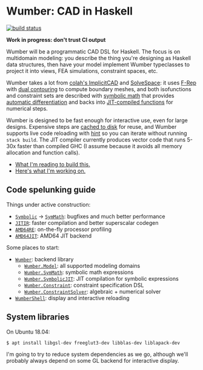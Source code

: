 # Wumber: CAD in Haskell
[![build status](https://travis-ci.org/spencertipping/wumber.svg?branch=master)](https://travis-ci.org/spencertipping/wumber)

**Work in progress: don't trust CI output**

Wumber will be a programmatic CAD DSL for Haskell. The focus is on multidomain
modeling: you describe the thing you're designing as Haskell data structures,
then have your model implement Wumber typeclasses to project it into views, FEA
simulations, constraint spaces, etc.

Wumber takes a lot from [colah's ImplicitCAD][ic] and [SolveSpace][ss]: it uses
[F-Rep][fr] with [dual contouring][dc] to compute boundary meshes, and both
isofunctions and constraint sets are described with [symbolic math][sym] that
provides [automatic differentiation][der] and backs into [JIT-compiled
functions][jit] for numerical steps.

Wumber is designed to be fast enough for interactive use, even for large
designs. Expensive steps are [cached to disk][disk] for reuse, and Wumber
supports live code reloading with [hint][hint] so you can iterate without
running `stack build`. The JIT compiler currently produces vector code that runs
5-30x faster than compiled GHC (I assume because it avoids all memory allocation
and function calls).

+ [What I'm reading to build this.](reading.md)
+ [Here's what I'm working on.](frontier.md)


## Code spelunking guide
Things under active construction:

+ [`Symbolic`][sym0] -> [`SymMath`][sym]: bugfixes and much better performance
+ [`JITIR`][jitir]: faster compilation and better superscalar codegen
+ [`AMD64RE`][amdre]: on-the-fly processor profiling
+ [`AMD64JIT`][amdjit]: AMD64 JIT backend

Some places to start:

+ [`Wumber`](src/Wumber.hs): backend library
  + [`Wumber.Model`](src/Wumber/Model.hs): all supported modeling domains
  + [`Wumber.SymMath`](src/Wumber/SymMath.hs): symbolic math expressions
  + [`Wumber.SymbolicJIT`][jit]: JIT compilation for symbolic expressions
  + [`Wumber.Constraint`][const]: constraint specification DSL
  + [`Wumber.ConstraintSolver`][csolv]: algebraic + numerical solver
+ [`WumberShell`](src/WumberShell.hs): display and interactive reloading

[ic]: http://implicitcad.org
[ss]: http://solvespace.com/index.pl
[fr]: https://en.wikipedia.org/wiki/Function_representation
[dc]: https://www.boristhebrave.com/2018/04/15/dual-contouring-tutorial/
[hint]: https://hackage.haskell.org/package/hint

[sym]: src/Wumber/SymMath.hs
[sym0]: src/Wumber/Symbolic.hs
[der]: src/Wumber/SymbolicDerivative.hs
[jit]: src/Wumber/SymbolicJIT.hs
[disk]: src/WumberShell/ComputedCache.hs
[jitir]: src/Wumber/JITIR.hs
[amdre]: src/Wumber/AMD64RE.hs
[amdjit]: src/Wumber/AMD64JIT.hs
[const]: src/Wumber/Constraint.hs
[csolv]: src/Wumber/ConstraintSolver.hs


## System libraries
On Ubuntu 18.04:

```sh
$ apt install libgsl-dev freeglut3-dev libblas-dev liblapack-dev
```

I'm going to try to reduce system dependencies as we go, although we'll probably
always depend on some GL backend for interactive display.
